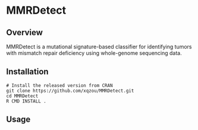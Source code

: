 # MMRDetect

## Overview

MMRDetect is a mutational signature-based classifier for identifying tumors with mismatch repair deficiency using whole-genome sequencing data.


## Installation

```{r, eval = FALSE}
# Install the released version from CRAN
git clone https://github.com/xqzou/MMRDetect.git
cd MMRDetect
R CMD INSTALL .
```


## Usage


